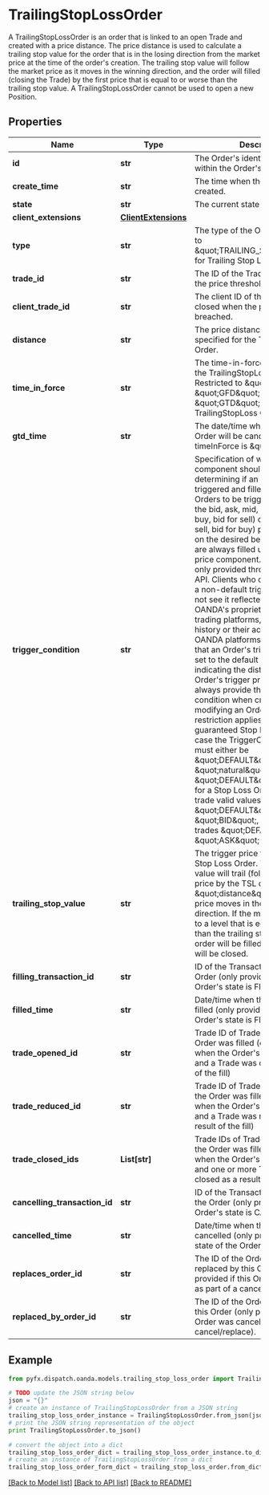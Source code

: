 # TrailingStopLossOrder

A TrailingStopLossOrder is an order that is linked to an open Trade and created with a price distance. The price distance is used to calculate a trailing stop value for the order that is in the losing direction from the market price at the time of the order's creation. The trailing stop value will follow the market price as it moves in the winning direction, and the order will filled (closing the Trade) by the first price that is equal to or worse than the trailing stop value. A TrailingStopLossOrder cannot be used to open a new Position.

## Properties
Name | Type | Description | Notes
------------ | ------------- | ------------- | -------------
**id** | **str** | The Order&#39;s identifier, unique within the Order&#39;s Account. | [optional] 
**create_time** | **str** | The time when the Order was created. | [optional] 
**state** | **str** | The current state of the Order. | [optional] 
**client_extensions** | [**ClientExtensions**](ClientExtensions.md) |  | [optional] 
**type** | **str** | The type of the Order. Always set to \&quot;TRAILING_STOP_LOSS\&quot; for Trailing Stop Loss Orders. | [optional] 
**trade_id** | **str** | The ID of the Trade to close when the price threshold is breached. | [optional] 
**client_trade_id** | **str** | The client ID of the Trade to be closed when the price threshold is breached. | [optional] 
**distance** | **str** | The price distance (in price units) specified for the TrailingStopLoss Order. | [optional] 
**time_in_force** | **str** | The time-in-force requested for the TrailingStopLoss Order. Restricted to \&quot;GTC\&quot;, \&quot;GFD\&quot; and \&quot;GTD\&quot; for TrailingStopLoss Orders. | [optional] 
**gtd_time** | **str** | The date/time when the StopLoss Order will be cancelled if its timeInForce is \&quot;GTD\&quot;. | [optional] 
**trigger_condition** | **str** | Specification of which price component should be used when determining if an Order should be triggered and filled. This allows Orders to be triggered based on the bid, ask, mid, default (ask for buy, bid for sell) or inverse (ask for sell, bid for buy) price depending on the desired behaviour. Orders are always filled using their default price component. This feature is only provided through the REST API. Clients who choose to specify a non-default trigger condition will not see it reflected in any of OANDA&#39;s proprietary or partner trading platforms, their transaction history or their account statements. OANDA platforms always assume that an Order&#39;s trigger condition is set to the default value when indicating the distance from an Order&#39;s trigger price, and will always provide the default trigger condition when creating or modifying an Order. A special restriction applies when creating a guaranteed Stop Loss Order. In this case the TriggerCondition value must either be \&quot;DEFAULT\&quot;, or the \&quot;natural\&quot; trigger side \&quot;DEFAULT\&quot; results in. So for a Stop Loss Order for a long trade valid values are \&quot;DEFAULT\&quot; and \&quot;BID\&quot;, and for short trades \&quot;DEFAULT\&quot; and \&quot;ASK\&quot; are valid. | [optional] 
**trailing_stop_value** | **str** | The trigger price for the Trailing Stop Loss Order. The trailing stop value will trail (follow) the market price by the TSL order&#39;s configured \&quot;distance\&quot; as the market price moves in the winning direction. If the market price moves to a level that is equal to or worse than the trailing stop value, the order will be filled and the Trade will be closed. | [optional] 
**filling_transaction_id** | **str** | ID of the Transaction that filled this Order (only provided when the Order&#39;s state is FILLED) | [optional] 
**filled_time** | **str** | Date/time when the Order was filled (only provided when the Order&#39;s state is FILLED) | [optional] 
**trade_opened_id** | **str** | Trade ID of Trade opened when the Order was filled (only provided when the Order&#39;s state is FILLED and a Trade was opened as a result of the fill) | [optional] 
**trade_reduced_id** | **str** | Trade ID of Trade reduced when the Order was filled (only provided when the Order&#39;s state is FILLED and a Trade was reduced as a result of the fill) | [optional] 
**trade_closed_ids** | **List[str]** | Trade IDs of Trades closed when the Order was filled (only provided when the Order&#39;s state is FILLED and one or more Trades were closed as a result of the fill) | [optional] 
**cancelling_transaction_id** | **str** | ID of the Transaction that cancelled the Order (only provided when the Order&#39;s state is CANCELLED) | [optional] 
**cancelled_time** | **str** | Date/time when the Order was cancelled (only provided when the state of the Order is CANCELLED) | [optional] 
**replaces_order_id** | **str** | The ID of the Order that was replaced by this Order (only provided if this Order was created as part of a cancel/replace). | [optional] 
**replaced_by_order_id** | **str** | The ID of the Order that replaced this Order (only provided if this Order was cancelled as part of a cancel/replace). | [optional] 

## Example

```python
from pyfx.dispatch.oanda.models.trailing_stop_loss_order import TrailingStopLossOrder

# TODO update the JSON string below
json = "{}"
# create an instance of TrailingStopLossOrder from a JSON string
trailing_stop_loss_order_instance = TrailingStopLossOrder.from_json(json)
# print the JSON string representation of the object
print TrailingStopLossOrder.to_json()

# convert the object into a dict
trailing_stop_loss_order_dict = trailing_stop_loss_order_instance.to_dict()
# create an instance of TrailingStopLossOrder from a dict
trailing_stop_loss_order_form_dict = trailing_stop_loss_order.from_dict(trailing_stop_loss_order_dict)
```
[[Back to Model list]](../README.md#documentation-for-models) [[Back to API list]](../README.md#documentation-for-api-endpoints) [[Back to README]](../README.md)


